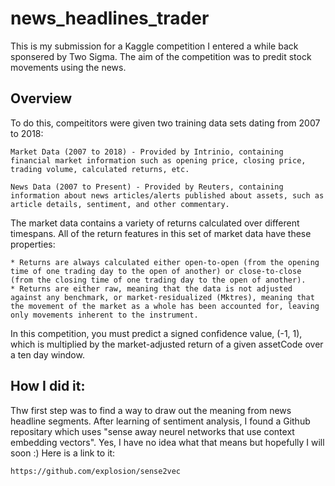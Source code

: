 # news_headlines_trader

This is my submission for a Kaggle competition I entered a while back sponsered by Two Sigma. The aim of the competition was to predit stock movements using the news. 

## Overview

To do this, compeititors were given two training data sets dating from 2007 to 2018:

`Market Data (2007 to 2018) - Provided by Intrinio, containing financial market information such as opening price, closing price, trading volume, calculated returns, etc.`

`News Data (2007 to Present) - Provided by Reuters, containing information about news articles/alerts published about assets, such as article details, sentiment, and other commentary.`

The market data contains a variety of returns calculated over different timespans. All of the return features in this set of market data have these properties:

	* Returns are always calculated either open-to-open (from the opening time of one trading day to the open of another) or close-to-close (from the closing time of one trading day to the open of another).
	* Returns are either raw, meaning that the data is not adjusted against any benchmark, or market-residualized (Mktres), meaning that the movement of the market as a whole has been accounted for, leaving only movements inherent to the instrument.
 
In this competition, you must predict a signed confidence value, (-1, 1), which is multiplied by the market-adjusted return of a given assetCode over a ten day window.


## How I did it:

Thw first step was to find a way to draw out the meaning from news headline segments. After learning of sentiment analysis, I found a Github repositary which uses "sense away neurel networks that use context embedding vectors". Yes, I have no idea what that means but hopefully I will soon :) Here is a link to it:

`https://github.com/explosion/sense2vec`



